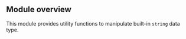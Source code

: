 ## Module overview

This module provides utility functions to manipulate built-in `string` data type. 
